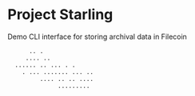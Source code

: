 # Project Starling
Demo CLI interface for storing archival data in Filecoin

```
      .. .
     .... ..
  ...... .. ... . .
    . ... ....... ... ..
         .... .. .. ....
              .........
              
```

